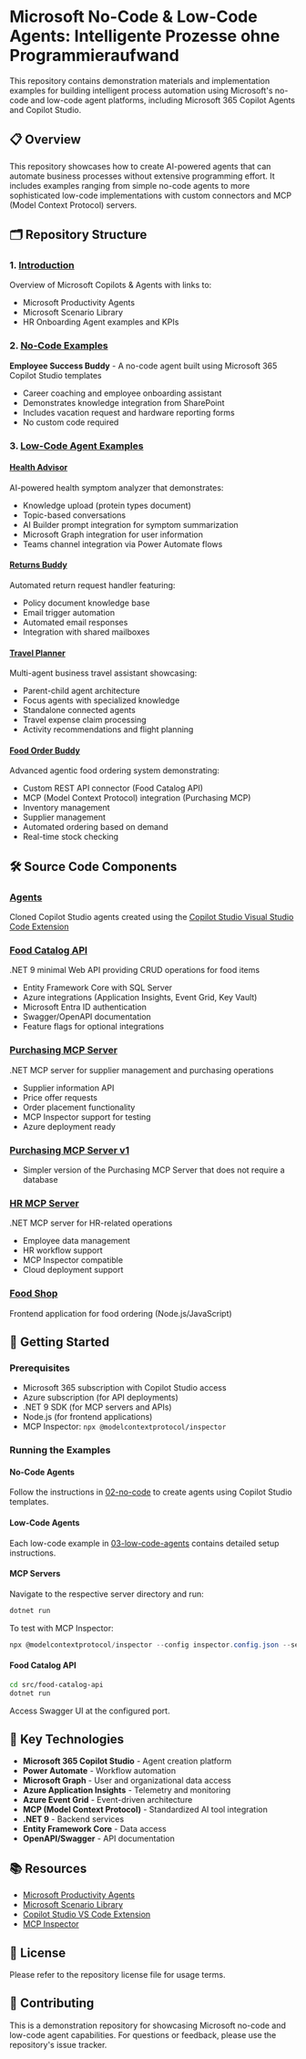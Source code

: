 # Microsoft No-Code & Low-Code Agents: Intelligente Prozesse ohne Programmieraufwand

This repository contains demonstration materials and implementation examples for building intelligent process automation using Microsoft's no-code and low-code agent platforms, including Microsoft 365 Copilot Agents and Copilot Studio.

## 📋 Overview

This repository showcases how to create AI-powered agents that can automate business processes without extensive programming effort. It includes examples ranging from simple no-code agents to more sophisticated low-code implementations with custom connectors and MCP (Model Context Protocol) servers.

## 🗂️ Repository Structure

### 1. [Introduction](./01-introduction/)

Overview of Microsoft Copilots & Agents with links to:

- Microsoft Productivity Agents
- Microsoft Scenario Library
- HR Onboarding Agent examples and KPIs

### 2. [No-Code Examples](./02-no-code/)

**Employee Success Buddy** - A no-code agent built using Microsoft 365 Copilot Studio templates

- Career coaching and employee onboarding assistant
- Demonstrates knowledge integration from SharePoint
- Includes vacation request and hardware reporting forms
- No custom code required

### 3. [Low-Code Agent Examples](./03-low-code-agents/)

#### [Health Advisor](./03-low-code-agents/01-health-advisor/)

AI-powered health symptom analyzer that demonstrates:

- Knowledge upload (protein types document)
- Topic-based conversations
- AI Builder prompt integration for symptom summarization
- Microsoft Graph integration for user information
- Teams channel integration via Power Automate flows

#### [Returns Buddy](./03-low-code-agents/02-returns-buddy/)

Automated return request handler featuring:

- Policy document knowledge base
- Email trigger automation
- Automated email responses
- Integration with shared mailboxes

#### [Travel Planner](./03-low-code-agents/03.-travel-planner/)

Multi-agent business travel assistant showcasing:

- Parent-child agent architecture
- Focus agents with specialized knowledge
- Standalone connected agents
- Travel expense claim processing
- Activity recommendations and flight planning

#### [Food Order Buddy](./03-low-code-agents/04-food-order-buddy/)

Advanced agentic food ordering system demonstrating:

- Custom REST API connector (Food Catalog API)
- MCP (Model Context Protocol) integration (Purchasing MCP)
- Inventory management
- Supplier management
- Automated ordering based on demand
- Real-time stock checking

## 🛠️ Source Code Components

### [Agents](./src/agents/)

Cloned Copilot Studio agents created using the [Copilot Studio Visual Studio Code Extension](https://marketplace.visualstudio.com/items?itemName=ms-CopilotStudio.vscode-copilotstudio)

### [Food Catalog API](./src/food-catalog-api/)

.NET 9 minimal Web API providing CRUD operations for food items

- Entity Framework Core with SQL Server
- Azure integrations (Application Insights, Event Grid, Key Vault)
- Microsoft Entra ID authentication
- Swagger/OpenAPI documentation
- Feature flags for optional integrations

### [Purchasing MCP Server](./src/purchasing-mcp/)

.NET MCP server for supplier management and purchasing operations

- Supplier information API
- Price offer requests
- Order placement functionality
- MCP Inspector support for testing
- Azure deployment ready

### [Purchasing MCP Server v1](./src/purchasing-mcp-v1//)

- Simpler version of the Purchasing MCP Server that does not require a database

### [HR MCP Server](./src/hr-mcp-server/)

.NET MCP server for HR-related operations

- Employee data management
- HR workflow support
- MCP Inspector compatible
- Cloud deployment support

### [Food Shop](./src/food-shop/)

Frontend application for food ordering (Node.js/JavaScript)

## 🚀 Getting Started

### Prerequisites

- Microsoft 365 subscription with Copilot Studio access
- Azure subscription (for API deployments)
- .NET 9 SDK (for MCP servers and APIs)
- Node.js (for frontend applications)
- MCP Inspector: `npx @modelcontextprotocol/inspector`

### Running the Examples

#### No-Code Agents

Follow the instructions in [02-no-code](./02-no-code/) to create agents using Copilot Studio templates.

#### Low-Code Agents

Each low-code example in [03-low-code-agents](./03-low-code-agents/) contains detailed setup instructions.

#### MCP Servers

Navigate to the respective server directory and run:

```powershell
dotnet run
```

To test with MCP Inspector:

```powershell
npx @modelcontextprotocol/inspector --config inspector.config.json --server <server-name>
```

#### Food Catalog API

```bash
cd src/food-catalog-api
dotnet run
```

Access Swagger UI at the configured port.

## 🔗 Key Technologies

- **Microsoft 365 Copilot Studio** - Agent creation platform
- **Power Automate** - Workflow automation
- **Microsoft Graph** - User and organizational data access
- **Azure Application Insights** - Telemetry and monitoring
- **Azure Event Grid** - Event-driven architecture
- **MCP (Model Context Protocol)** - Standardized AI tool integration
- **.NET 9** - Backend services
- **Entity Framework Core** - Data access
- **OpenAPI/Swagger** - API documentation

## 📚 Resources

- [Microsoft Productivity Agents](https://www.microsoft.com/en-us/microsoft-365-copilot/agents)
- [Microsoft Scenario Library](https://adoption.microsoft.com/en-us/scenario-library/)
- [Copilot Studio VS Code Extension](https://marketplace.visualstudio.com/items?itemName=ms-CopilotStudio.vscode-copilotstudio)
- [MCP Inspector](https://github.com/modelcontextprotocol/inspector)

## 📄 License

Please refer to the repository license file for usage terms.

## 🤝 Contributing

This is a demonstration repository for showcasing Microsoft no-code and low-code agent capabilities. For questions or feedback, please use the repository's issue tracker.
